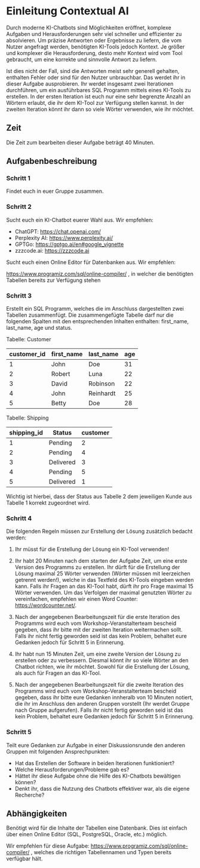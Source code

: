 # Einleitung Contextual AI

Durch moderne KI-Chatbots sind Möglichkeiten eröffnet, komplexe Aufgaben und Herausforderungen sehr viel schneller 
und effizienter zu absolvieren. Um präzise Antworten oder Ergebnisse zu liefern, die vom Nutzer angefragt werden, 
benötigten KI-Tools jedoch Kontext. Je größer und komplexer die Herausforderung, desto mehr Kontext wird vom Tool gebraucht, 
um eine korrekte und sinnvolle Antwort zu liefern.

Ist dies nicht der Fall, sind die Antworten meist sehr generell gehalten, 
enthalten Fehler oder sind für den Nutzer unbrauchbar. Das werdet ihr in dieser Aufgabe ausprobieren. 
Ihr werdet insgesamt zwei Iterationen durchführen, um ein ausführbares SQL Programm mittels eines KI-Tools zu erstellen. 
In der ersten Iteration ist euch nur eine sehr begrenzte Anzahl an Wörtern erlaubt, die ihr dem KI-Tool zur Verfügung stellen 
kannst. In der zweiten Iteration könnt ihr dann so viele Wörter verwenden, wie ihr möchtet. 

## Zeit

Die Zeit zum bearbeiten dieser Aufgabe beträgt 40 Minuten.

## Aufgabenbeschreibung

### Schritt 1

Findet euch in euer Gruppe zusammen.

### Schritt 2

Sucht euch ein KI-Chatbot euerer Wahl aus. Wir empfehlen:
* ChatGPT: https://chat.openai.com/
* Perplexity AI: https://www.perplexity.ai/
* GPTGo: https://gptgo.ai/en#google_vignette
* zzzcode.ai: https://zzzcode.ai

Sucht euch einen Online Editor für Datenbanken aus. Wir empfehlen:

https://www.programiz.com/sql/online-compiler/ , in welcher die benötigten Tabellen bereits zur Verfügung stehen

### Schritt 3

Erstellt ein SQL Programm, welches die im Anschluss dargestellten zwei Tabellen zusammenfügt. Die zusammengefügte 
Tabelle darf nur die folgenden Spalten mit den entsprechenden Inhalten enthalten: first_name, last_name, age und status.

Tabelle: Customer

| customer_id | first_name | last_name | age |
| ---------- | ----------- | --------- | --- |
|     1      |     John    |    Doe    |  31 |
|     2      |     Robert  |    Luna   |  22 |
|     3      |     David   |  Robinson |  22 |
|     4      |     John    | Reinhardt |  25 |
|     5      |     Betty   |    Doe    |  28 |

Tabelle: Shipping

| shipping_id |   Status   | customer  |
| ---------- | ----------- | --------- |
|     1      |    Pending  |  2  | 
|     2      |    Pending  |  4  |
|     3      |   Delivered |  3  | 
|     4      |    Pending  |  5  | 
|     5      |   Delivered |  1  | 

Wichtig ist hierbei, dass der Status aus Tabelle 2 dem jeweiligen Kunde aus Tabelle 1 korrekt zugeordnet wird.
### Schritt 4

Die folgenden Regeln müssen zur Erstellung der Lösung zusätzlich bedacht werden:

1. Ihr müsst für die Erstellung der Lösung ein KI-Tool verwenden!

2. Ihr habt 20 Minuten nach dem starten der Aufgabe Zeit, um eine erste Version des Programms zu erstellen. Ihr dürft für die Erstellung der Lösung maximal 25 Wörter verwenden (Wörter müssen mit leerzeichen getrennt werden!), welche in das Textfeld des KI-Tools eingeben werden kann. Falls ihr Fragen an das KI-Tool habt, dürft ihr pro Frage maximal 15 Wörter verwenden. Um das Verfolgen der maximal genutzten Wörter zu vereinfachen, empfehlen wir einen Word Counter: https://wordcounter.net/.
3. Nach der angegebenen Bearbeitungszeit für die erste Iteration des Programms wird euch vom Workshop-Veranstalterteam bescheid gegeben, dass ihr bitte mit der zweiten Iteration weitermachen sollt. Falls ihr nicht fertig geworden seid ist das kein Problem, behaltet eure Gedanken jedoch für Schritt 5 in Erinnerung.
4. Ihr habt nun 15 Minuten Zeit, um eine zweite Version der Lösung zu erstellen oder zu verbessern. Diesmal könnt ihr so viele Wörter an den Chatbot richten, wie ihr möchtet. Sowohl für die Erstellung der Lösung, als auch für Fragen an das KI-Tool.
5. Nach der angegebenen Bearbeitungszeit für die zweite Iteration des Programms wird euch vom Workshop-Veranstalterteam bescheid gegeben, dass ihr bitte eure Gedanken innheralb von 10 Minuten notiert, die ihr im Anschluss den anderen Gruppen vorstellt (Ihr werdet Gruppe nach Gruppe aufgerufen). Falls ihr nicht fertig geworden seid ist das kein Problem, behaltet eure Gedanken jedoch für Schritt 5 in Erinnerung.
   
### Schritt 5

Teilt eure Gedanken zur Aufgabe in einer Diskussionsrunde den anderen Gruppen mit folgenden Ansprechpunkten:

* Hat das Erstellen der Software in beiden Iterationen funktioniert?
* Welche Herausforderungen/Probleme gab es? 
* Hättet ihr diese Aufgabe ohne die Hilfe des KI-Chatbots bewältigen können?
* Denkt ihr, dass die Nutzung des Chatbots effektiver war, als die eigene Recherche?

## Abhängigkeiten

Benötigt wird für die Inhalte der Tabellen eine Datenbank. Dies ist einfach über einen Online Editor 
(SQL, PostgreSQL, Oracle, etc.) möglich.

Wir empfehlen für diese Aufgabe: https://www.programiz.com/sql/online-compiler/ , welches die richtigen Tabellennamen und Typen bereits verfügbar hält. 
